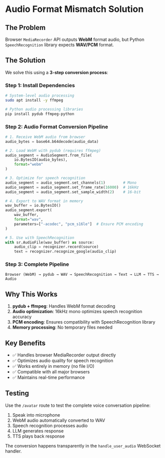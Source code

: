 # Audio Format Mismatch Solution

## The Problem
Browser `MediaRecorder` API outputs **WebM** format audio, but Python `SpeechRecognition` library expects **WAV/PCM** format.

## The Solution
We solve this using a **3-step conversion process**:

### Step 1: Install Dependencies
```bash
# System-level audio processing
sudo apt install -y ffmpeg

# Python audio processing libraries
pip install pydub ffmpeg-python
```

### Step 2: Audio Format Conversion Pipeline
```python
# 1. Receive WebM audio from browser
audio_bytes = base64.b64decode(audio_data)

# 2. Load WebM with pydub (requires ffmpeg)
audio_segment = AudioSegment.from_file(
    io.BytesIO(audio_bytes), 
    format="webm"
)

# 3. Optimize for speech recognition
audio_segment = audio_segment.set_channels(1)        # Mono
audio_segment = audio_segment.set_frame_rate(16000)  # 16kHz
audio_segment = audio_segment.set_sample_width(2)    # 16-bit

# 4. Export to WAV format in memory
wav_buffer = io.BytesIO()
audio_segment.export(
    wav_buffer, 
    format="wav",
    parameters=["-acodec", "pcm_s16le"]  # Ensure PCM encoding
)

# 5. Use with SpeechRecognition
with sr.AudioFile(wav_buffer) as source:
    audio_clip = recognizer.record(source)
    text = recognizer.recognize_google(audio_clip)
```

### Step 3: Complete Pipeline
```
Browser (WebM) → pydub → WAV → SpeechRecognition → Text → LLM → TTS → Audio
```

## Why This Works
1. **pydub + ffmpeg**: Handles WebM format decoding
2. **Audio optimization**: 16kHz mono optimizes speech recognition accuracy
3. **PCM encoding**: Ensures compatibility with SpeechRecognition library
4. **Memory processing**: No temporary files needed

## Key Benefits
- ✅ Handles browser MediaRecorder output directly
- ✅ Optimizes audio quality for speech recognition
- ✅ Works entirely in memory (no file I/O)
- ✅ Compatible with all major browsers
- ✅ Maintains real-time performance

## Testing
Use the `/avatar` route to test the complete voice conversation pipeline:
1. Speak into microphone
2. WebM audio automatically converted to WAV
3. Speech recognition processes audio
4. LLM generates response
5. TTS plays back response

The conversion happens transparently in the `handle_user_audio` WebSocket handler.
